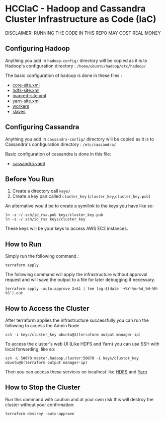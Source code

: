 # HCCIaC - Hadoop and Cassandra Cluster Infrastructure as Code (IaC)

DISCLAIMER:
RUNNING THE CODE IN THIS REPO MAY COST REAL MONEY

## Configuring Hadoop
Anything you add in `hadoop-config/` directory will be copied as it is to Hadoop's configuration directory : `/home/ubuntu/hadoop/etc/hadoop/` 

The basic configuration of hadoop is done in these files :

* [core-site.xml](hadoop-config/core-site.xml)
* [hdfs-site.xml](hadoop-config/hdfs-site.xml)
* [mapred-site.xml](hadoop-config/mapred-site.xml)
* [yarn-site.xml](hadoop-config/yarn-site.xml)
* [workers](hadoop-config/workers)
* [slaves](hadoop-config/slaves)

## Configuring Cassandra
Anything you add in `cassandra-config/` directory will be copied as it is to Cassandra's configuration directory : `/etc/cassandra/` 

Basic configuration of cassandra is done in this file:
* [cassandra.yaml](cassandra-config/cassandra.yaml)

## Before You Run

1. Create a directory call `keys/`
2. Create a key pair called `cluster_key` (`cluster_key`,`cluster_key.pub`)

An alternative would be to create a symilink to the keys you have like so:
```shell script
ln -s ~/.ssh/id_rsa.pub keys/cluster_key.pub
ln -s ~/.ssh/id_rsa keys/cluster_key
```

These keys will be your keys to access AWS EC2 instances.

## How to Run

Simply run the following command :
```shell script
terraform apply
```

The following command will apply the infrastructure without approval request and will save the output to a file for later debugging if necessary.
```shell script
terraform apply -auto-approve 2>&1 | tee log-$(date '+%Y-%m-%d_%H-%M-%S').out
```


## How to Access the Cluster

After terraform applies the infrastructure successfully you can run the following to access the Admin Node

```shell script
ssh -i keys/cluster_key ubuntu@$(terraform output manager-ip)
``` 

To access the cluster's web UI (Like HDFS and Yarn) you can use SSH with local forwarding, like so:
```shell script
ssh -L 50070:master.hadoop.cluster:50070 -i keys/cluster_key ubuntu@$(terraform output manager-ip)
``` 
Then you can access these services on localhost like [HDFS](http://localhost:50070/) and [Yarn](http://localhost:8088/)

## How to Stop the Cluster

Run this command with caution and at your own risk this will destroy the cluster without your confirmation:
```shell script
terraform destroy -auto-approve
```